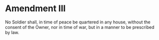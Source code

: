 # Amendment III

No Soldier shall, in time of peace be quartered in any house, without the
consent of the Owner, nor in time of war, but in a manner to be prescribed
by law.
